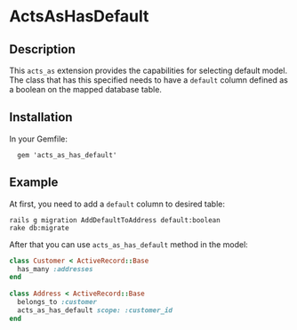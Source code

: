 # ActsAsHasDefault

## Description

This `acts_as` extension provides the capabilities for selecting default model. The class that has this specified needs to have a `default` column defined as a boolean on the mapped database table.

## Installation

In your Gemfile:

```
  gem 'acts_as_has_default'
```

## Example

At first, you need to add a `default` column to desired table:

    rails g migration AddDefaultToAddress default:boolean
    rake db:migrate
    
After that you can use `acts_as_has_default` method in the model:

```ruby
class Customer < ActiveRecord::Base
  has_many :addresses
end
    
class Address < ActiveRecord::Base
  belongs_to :customer
  acts_as_has_default scope: :customer_id
end
```